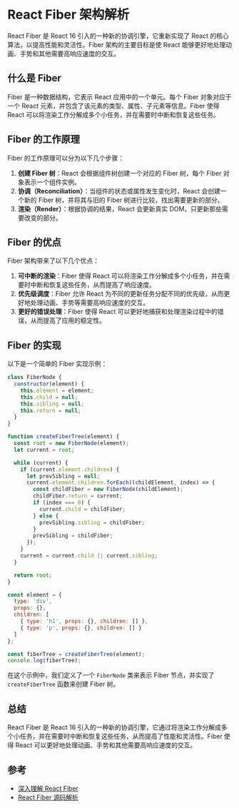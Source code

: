 # React Fiber 架构解析

React Fiber 是 React 16 引入的一种新的协调引擎，它重新实现了 React 的核心算法，以提高性能和灵活性。Fiber 架构的主要目标是使 React 能够更好地处理动画、手势和其他需要高响应速度的交互。

## 什么是 Fiber

Fiber 是一种数据结构，它表示 React 应用中的一个单元。每个 Fiber 对象对应于一个 React 元素，并包含了该元素的类型、属性、子元素等信息。Fiber 使得 React 可以将渲染工作分解成多个小任务，并在需要时中断和恢复这些任务。

## Fiber 的工作原理

Fiber 的工作原理可以分为以下几个步骤：

1. **创建 Fiber 树**：React 会根据组件树创建一个对应的 Fiber 树，每个 Fiber 对象表示一个组件实例。
2. **协调（Reconciliation）**：当组件的状态或属性发生变化时，React 会创建一个新的 Fiber 树，并将其与旧的 Fiber 树进行比较，找出需要更新的部分。
3. **渲染（Render）**：根据协调的结果，React 会更新真实 DOM，只更新那些需要改变的部分。

## Fiber 的优点

Fiber 架构带来了以下几个优点：

1. **可中断的渲染**：Fiber 使得 React 可以将渲染工作分解成多个小任务，并在需要时中断和恢复这些任务，从而提高了响应速度。
2. **优先级调度**：Fiber 允许 React 为不同的更新任务分配不同的优先级，从而更好地处理动画、手势等需要高响应速度的交互。
3. **更好的错误处理**：Fiber 使得 React 可以更好地捕获和处理渲染过程中的错误，从而提高了应用的稳定性。

## Fiber 的实现

以下是一个简单的 Fiber 实现示例：

```javascript
class FiberNode {
  constructor(element) {
    this.element = element;
    this.child = null;
    this.sibling = null;
    this.return = null;
  }
}

function createFiberTree(element) {
  const root = new FiberNode(element);
  let current = root;

  while (current) {
    if (current.element.children) {
      let prevSibling = null;
      current.element.children.forEach((childElement, index) => {
        const childFiber = new FiberNode(childElement);
        childFiber.return = current;
        if (index === 0) {
          current.child = childFiber;
        } else {
          prevSibling.sibling = childFiber;
        }
        prevSibling = childFiber;
      });
    }
    current = current.child || current.sibling;
  }

  return root;
}

const element = {
  type: 'div',
  props: {},
  children: [
    { type: 'h1', props: {}, children: [] },
    { type: 'p', props: {}, children: [] }
  ]
};

const fiberTree = createFiberTree(element);
console.log(fiberTree);
```

在这个示例中，我们定义了一个 `FiberNode` 类来表示 Fiber 节点，并实现了 `createFiberTree` 函数来创建 Fiber 树。

## 总结

React Fiber 是 React 16 引入的一种新的协调引擎，它通过将渲染工作分解成多个小任务，并在需要时中断和恢复这些任务，从而提高了性能和灵活性。Fiber 使得 React 可以更好地处理动画、手势和其他需要高响应速度的交互。

## 参考

- [深入理解 React Fiber](https://juejin.cn/post/6844903975112671239)
- [React Fiber 源码解析](https://github.com/facebook/react/tree/main/packages/react-reconciler)
